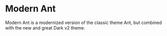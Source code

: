 # Modern Ant

Modern Ant is a modernized version of the classic theme Ant, but combined with the new and great Dark v2 theme.